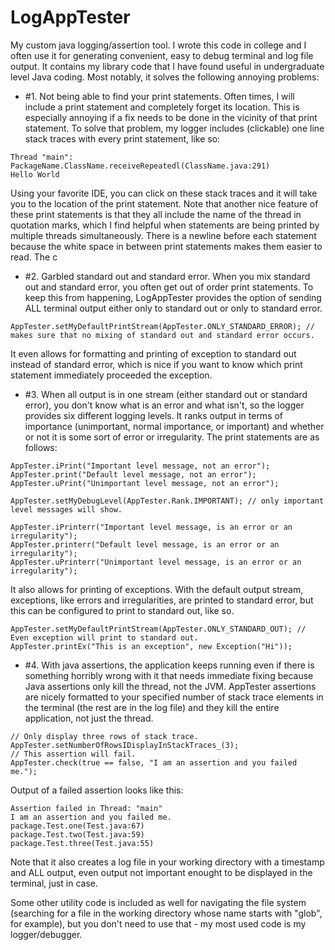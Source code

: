 # LogAppTester

My custom java logging/assertion tool. I wrote this code in college and I often use it for generating convenient, easy to debug terminal and log file output. It contains my library code that I have found useful in undergraduate level Java coding. Most notably, it solves the following annoying problems:

* #1. Not being able to find your print statements. Often times, I will include a print statement and completely forget its location. This is especially annoying if a fix needs to be done in the vicinity of that print statement. To solve that problem, my logger includes (clickable) one line stack traces with every print statement, like so:
```
Thread "main": PackageName.ClassName.receiveRepeatedl(ClassName.java:291)
Hello World
```
Using your favorite IDE, you can click on these stack traces and it will take you to the location of the print statement. Note that another nice feature of these print statements is that they all include the name of the thread in quotation marks, which I find helpful when statements are being printed by multiple threads simultaneously. There is a newline before each statement because the white space in between print statements makes them easier to read. The c

* #2. Garbled standard out and standard error. When you mix standard out and standard error, you often get out of order print statements. To keep this from happening, LogAppTester provides the option of sending ALL terminal output either only to standard out or only to standard error.
```
AppTester.setMyDefaultPrintStream(AppTester.ONLY_STANDARD_ERROR); // makes sure that no mixing of standard out and standard error occurs.
```
It even allows for formatting and printing of exception to standard out instead of standard error, which is nice if you want to know which print statement immediately proceeded the exception.

* #3. When all output is in one stream (either standard out or standard error), you don't know what is an error and what isn't, so the logger provides six different logging levels. It ranks output in terms of importance (unimportant, normal importance, or important) and whether or not it is some sort of error or irregularity. The print statements are as follows:

```
AppTester.iPrint("Important level message, not an error");
AppTester.print("Default level message, not an error");
AppTester.uPrint("Unimportant level message, not an error");

AppTester.setMyDebugLevel(AppTester.Rank.IMPORTANT); // only important level messages will show.

AppTester.iPrinterr("Important level message, is an error or an irregularity");
AppTester.printerr("Default level message, is an error or an irregularity");
AppTester.uPrinterr("Unimportant level message, is an error or an irregularity");
```

It also allows for printing of exceptions. With the default output stream, exceptions, like errors and irregularities, are printed to standard error, but this can be configured to print to standard out, like so.

```
AppTester.setMyDefaultPrintStream(AppTester.ONLY_STANDARD_OUT); // Even exception will print to standard out.
AppTester.printEx("This is an exception", new Exception("Hi"));
```

* #4. With java assertions, the application keeps running even if there is something horribly wrong with it that needs immediate fixing because Java assertions only kill the thread, not the JVM. AppTester assertions are nicely formatted to your specified number of stack trace elements in the terminal (the rest are in the log file) and they kill the entire application, not just the thread.
```
// Only display three rows of stack trace.
AppTester.setNumberOfRowsIDisplayInStackTraces_(3); 
// This assertion will fail.
AppTester.check(true == false, "I am an assertion and you failed me.");
```

Output of a failed assertion looks like this:
```
Assertion failed in Thread: "main"
I am an assertion and you failed me.
package.Test.one(Test.java:67)
package.Test.two(Test.java:59)
package.Test.three(Test.java:55)
```

Note that it also creates a log file in your working directory with a timestamp and ALL output, even output not important enought to be displayed in the terminal, just in case.

Some other utility code is included as well for navigating the file system (searching for a file in the working directory whose name starts with "glob", for example), but you don't need to use that - my most used code is my logger/debugger.
